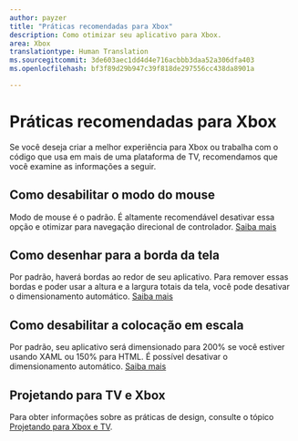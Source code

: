 ```yaml
---
author: payzer
title: "Práticas recomendadas para Xbox"
description: Como otimizar seu aplicativo para Xbox.
area: Xbox
translationtype: Human Translation
ms.sourcegitcommit: 3de603aec1dd4d4e716acbbb3daa52a306dfa403
ms.openlocfilehash: bf3f89d29b947c39f818de297556cc438da8901a

---
```


# Práticas recomendadas para Xbox
Se você deseja criar a melhor experiência para Xbox ou trabalha com o código que usa em mais de uma plataforma de TV, recomendamos que você examine as informações a seguir.  

## Como desabilitar o modo do mouse
Modo de mouse é o padrão. É altamente recomendável desativar essa opção e otimizar para navegação direcional de controlador. [Saiba mais](how-to-disable-mouse-mode.md)

## Como desenhar para a borda da tela
Por padrão, haverá bordas ao redor de seu aplicativo. Para remover essas bordas e poder usar a altura e a largura totais da tela, você pode desativar o dimensionamento automático.  [Saiba mais](turn-off-overscan.md)

## Como desabilitar a colocação em escala
Por padrão, seu aplicativo será dimensionado para 200% se você estiver usando XAML ou 150% para HTML. É possível desativar o dimensionamento automático.  [Saiba mais](disable-scaling.md)

## Projetando para TV e Xbox
Para obter informações sobre as práticas de design, consulte o tópico [Projetando para Xbox e TV](https://msdn.microsoft.com/windows/uwp/input-and-devices/designing-for-tv?f=255&MSPPError=-2147217396#mouse-mode).


<!--HONumber=Jul16_HO2-->


